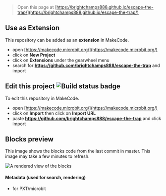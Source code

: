 
> Open this page at [https://brightchamps888.github.io/escape-the-trap/](https://brightchamps888.github.io/escape-the-trap/)

## Use as Extension

This repository can be added as an **extension** in MakeCode.

* open [https://makecode.microbit.org/](https://makecode.microbit.org/)
* click on **New Project**
* click on **Extensions** under the gearwheel menu
* search for **https://github.com/brightchamps888/escape-the-trap** and import

## Edit this project ![Build status badge](https://github.com/brightchamps888/escape-the-trap/workflows/MakeCode/badge.svg)

To edit this repository in MakeCode.

* open [https://makecode.microbit.org/](https://makecode.microbit.org/)
* click on **Import** then click on **Import URL**
* paste **https://github.com/brightchamps888/escape-the-trap** and click import

## Blocks preview

This image shows the blocks code from the last commit in master.
This image may take a few minutes to refresh.

![A rendered view of the blocks](https://github.com/brightchamps888/escape-the-trap/raw/master/.github/makecode/blocks.png)

#### Metadata (used for search, rendering)

* for PXT/microbit
<script src="https://makecode.com/gh-pages-embed.js"></script><script>makeCodeRender("{{ site.makecode.home_url }}", "{{ site.github.owner_name }}/{{ site.github.repository_name }}");</script>
